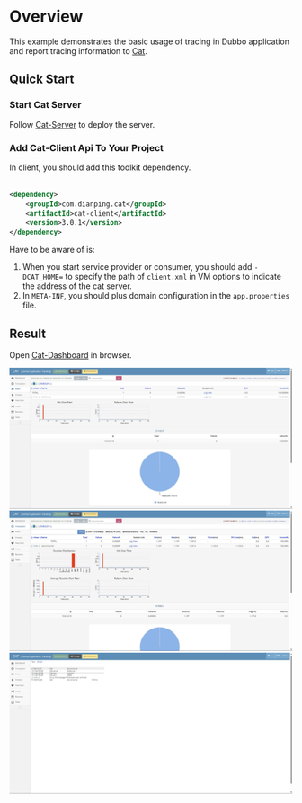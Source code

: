 # Overview

This example demonstrates the basic usage of tracing in Dubbo application and report tracing information
to [Cat](https://github.com/dianping/cat/).

## Quick Start

### Start Cat Server

Follow [Cat-Server](https://github.com/dianping/cat/wiki/readme_server) to deploy the server.

### Add Cat-Client Api To Your Project

In client, you should add this toolkit dependency.

```xml

<dependency>
    <groupId>com.dianping.cat</groupId>
    <artifactId>cat-client</artifactId>
    <version>3.0.1</version>
</dependency>
```

Have to be aware of is:

1. When you start service provider or consumer, you should add `-DCAT_HOME=` to specify the path of `client.xml`  in
   VM options to indicate the address of the cat server.
2. In `META-INF`, you should plus domain configuration in the `app.properties` file.

## Result

Open [Cat-Dashboard](http://localhost:8080/cat) in browser.

![cat-provider](./static/cat-provider.jpg)
![cat-consumer](./static/cat-consumer.jpg)
![chain](./static/chain.jpg)
